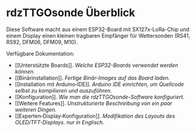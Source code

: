 # rdzTTGOsonde Überblick

Diese Software macht aus einem ESP32-Board mit SX127x-LoRa-Chip und einem Display einen kleinen tragbaren Empfänger für Wettersonden (RS41, RS92, DFM06, DFM09, M10).

Verfügbare Dokumentation:
- [[Unterstützte Boards]]. _Welche ESP32-Boards verwendet werden können._
- [[Binärinstallation]]. _Fertige Binär-Images auf das Board laden._
- [[Installation mit Arduino‐IDE]]. _Arduino IDE einrichten, um Quellcode selbst zu kompilieren und auszuführen._
- [[Konfiguration]]. _Wie man die rdzTTGOsonde-Software konfiguriert._
- [[Weitere Features]]. _Unstrukturierte Beschreibung von ein paar weiteren Dingen._
- [[Experten‐Display‐Konfiguration]]. _Modifikation des Layouts des OLED/TFT-Displays. nur in Englisch._
